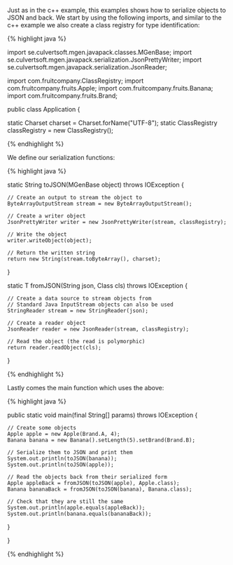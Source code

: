 ---
---

Just as in the c++ example, this examples shows how to serialize objects to JSON and back. We start by using the following imports, and similar to the c++ example we also create a class registry for type identification:

{% highlight java %}

import se.culvertsoft.mgen.javapack.classes.MGenBase;
import se.culvertsoft.mgen.javapack.serialization.JsonPrettyWriter;
import se.culvertsoft.mgen.javapack.serialization.JsonReader;

import com.fruitcompany.ClassRegistry;
import com.fruitcompany.fruits.Apple;
import com.fruitcompany.fruits.Banana;
import com.fruitcompany.fruits.Brand;

public class Application {

  static Charset charset = Charset.forName("UTF-8");
  static ClassRegistry classRegistry = new ClassRegistry();

{% endhighlight %}

We define our serialization functions:

{% highlight java %}

  static String toJSON(MGenBase object) 
      throws IOException {

    // Create an output to stream the object to
    ByteArrayOutputStream stream = new ByteArrayOutputStream();

    // Create a writer object
    JsonPrettyWriter writer = new JsonPrettyWriter(stream, classRegistry);

    // Write the object
    writer.writeObject(object);

    // Return the written string
    return new String(stream.toByteArray(), charset);
  }

  static <T extends MGenBase> T fromJSON(String json, Class<T> cls)
      throws IOException {

    // Create a data source to stream objects from
    // Standard Java InputStream objects can also be used
    StringReader stream = new StringReader(json);

    // Create a reader object
    JsonReader reader = new JsonReader(stream, classRegistry);

    // Read the object (the read is polymorphic)
    return reader.readObject(cls);
  }

{% endhighlight %}

Lastly comes the main function which uses the above:

{% highlight java %}

  public static void main(final String[] params) 
      throws IOException {

    // Create some objects
    Apple apple = new Apple(Brand.A, 4);
    Banana banana = new Banana().setLength(5).setBrand(Brand.B);

    // Serialize them to JSON and print them
    System.out.println(toJSON(banana));
    System.out.println(toJSON(apple));

    // Read the objects back from their serialized form
    Apple appleBack = fromJSON(toJSON(apple), Apple.class);
    Banana bananaBack = fromJSON(toJSON(banana), Banana.class);

    // Check that they are still the same
    System.out.println(apple.equals(appleBack));
    System.out.println(banana.equals(bananaBack));
  }
  
}

{% endhighlight %}

